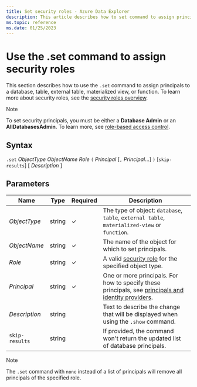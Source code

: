 ```yaml
---
title: Set security roles - Azure Data Explorer
description: This article describes how to set command to assign principals security roles on a database, table, external table, materialized view, or function.
ms.topic: reference
ms.date: 01/25/2023
---
```


# Use the .set command to assign security roles

This section describes how to use the `.set` command to assign principals to a database, table, external table, materialized view, or function. To learn more about security roles, see the [security roles overview](security-roles.md).

>[!NOTE]
> To set security principals, you must be either a **Database Admin** or an **AllDatabasesAdmin**. To learn more, see [role-based access control](access-control/role-based-access-control.md).

## Syntax

`.set` *ObjectType* *ObjectName* *Role* `(` *Principal* [`,` *Principal*...] `)` [`skip-results`] [ *Description* ]

## Parameters

|Name|Type|Required|Description|
|--|--|--|--|
| *ObjectType* | string | &check; | The type of object: `database`, `table`, `external table`, `materialized-view` or `function`.|
| *ObjectName* | string | &check; | The name of the object for which to set principals.|
| *Role* | string | &check; | A valid [security role](security-roles.md#security-roles) for the specified object type.|
| *Principal* | string | &check; | One or more principals. For how to specify these principals, see [principals and identity providers](./access-control/principals-and-identity-providers.md#examples-for-azure-ad-principals).|
| *Description* | string | | Text to describe the change that will be displayed when using the `.show` command.|
| `skip-results` | string | | If provided, the command won't return the updated list of database principals.|

> [!NOTE]
> The `.set` command with `none` instead of a list of principals will remove all principals of the specified role.
